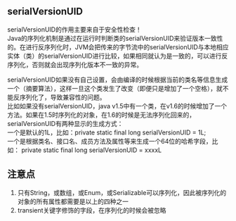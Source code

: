 serialVersionUID
---
serialVersionUID的作用主要来自于安全性检查！  
Java的序列化机制是通过在运行时判断类的serialVersionUID来验证版本一致性的。在进行反序列化时，JVM会把传来的字节流中的serialVersionUID与本地相应实体（类）的serialVersionUID进行比较，如果相同就认为是一致的，可以进行反序列化，否则就会出现序列化版本不一致的异常。  
  
serialVersionUID如果没有自己设置，会由编译的时候根据当前的类名等信息生成一个（摘要算法），这样一旦这个类发生了改变（即便只是增加了一个空格），就不能反序列化了，导致兼容性的问题。  
比如如果没有serialVersionUID，java v1.5中有一个类，在v1.6的时候增加了一个方法。如果在1.5时序列化的对象，在1.6的时候是无法序列化回来的，  
serialVersionUID有两种显示的生成方式：         
一个是默认的1L，比如：private static final long serialVersionUID = 1L;         
一个是根据类名、接口名、成员方法及属性等来生成一个64位的哈希字段，比如：        private static final   long     serialVersionUID = xxxxL

注意点
---
1. 只有String，或数组，或Enum，或Serializable可以序列化，因此被序列化的对象的所有属性都需要是以上的四种之一
2. transient关键字修饰的字段，在序列化的时候会被忽略